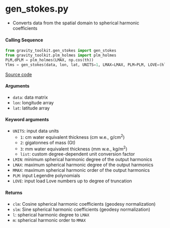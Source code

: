 gen_stokes.py
=============

- Converts data from the spatial domain to spherical harmonic coefficients

#### Calling Sequence
```python
from gravity_toolkit.gen_stokes import gen_stokes
from gravity_toolkit.plm_holmes import plm_holmes
PLM,dPLM = plm_holmes(LMAX, np.cos(th))
Ylms = gen_stokes(data, lon, lat, UNITS=1, LMAX=LMAX, PLM=PLM, LOVE=(hl,kl,ll))
```
[Source code](https://github.com/tsutterley/read-GRACE-harmonics/blob/main/gravity_toolkit/gen_stokes.py)

#### Arguments
- `data`: data matrix
- `lon`: longitude array
- `lat`: latitude array

#### Keyword arguments
- `UNITS`: input data units
   * `1`: cm water equivalent thickness (cm w.e., g/cm<sup>2</sup>)
   * `2`: gigatonnes of mass (Gt)
   * `3`: mm water equivalent thickness (mm w.e., kg/m<sup>2</sup>)
   * `list`: custom degree-dependent unit conversion factor
- `LMIN`: minimum spherical harmonic degree of the output harmonics
- `LMAX`:  maximum spherical harmonic degree of the output harmonics
- `MMAX`: maximum spherical harmonic order of the output harmonics
- `PLM`: input Legendre polynomials
- `LOVE`: input load Love numbers up to degree of truncation

#### Returns
- `clm`: Cosine spherical harmonic coefficients (geodesy normalization)
- `slm`: Sine spherical harmonic coefficients (geodesy normalization)
- `l`: spherical harmonic degree to `LMAX`
- `m`: spherical harmonic order to `MMAX`
